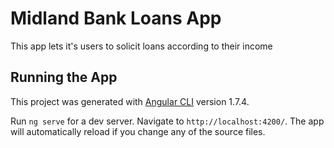 # Midland Bank Loans App

This app lets it's users to solicit loans according to their income

## Running the App
This project was generated with [Angular CLI](https://github.com/angular/angular-cli) version 1.7.4.

Run `ng serve` for a dev server. Navigate to `http://localhost:4200/`. The app will automatically reload if you change any of the source files.
